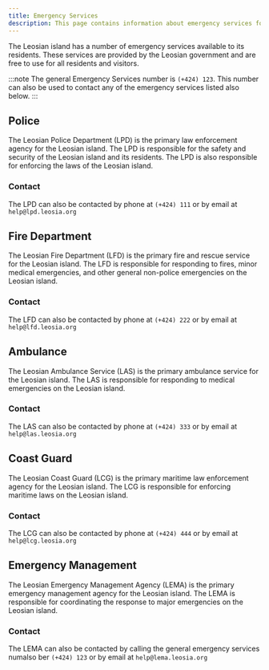 ```yaml
---
title: Emergency Services
description: This page contains information about emergency services for the Leosian island.
---
```

The Leosian island has a number of emergency services available to its residents. These services are provided by the Leosian government and are free to use for all residents and visitors.

:::note
The general Emergency Services number is `(+424) 123`. This number can also be used to contact any of the emergency services listed also below.
:::

## Police
The Leosian Police Department (LPD) is the primary law enforcement agency for the Leosian island. The LPD is responsible for the safety and security of the Leosian island and its residents. The LPD is also responsible for enforcing the laws of the Leosian island.

### Contact
The LPD can also be contacted by phone at `(+424) 111` or by email at `help@lpd.leosia.org`

## Fire Department
The Leosian Fire Department (LFD) is the primary fire and rescue service for the Leosian island. The LFD is responsible for responding to fires, minor medical emergencies, and other general non-police emergencies on the Leosian island.

### Contact
The LFD can also be contacted by phone at `(+424) 222` or by email at `help@lfd.leosia.org`

## Ambulance
The Leosian Ambulance Service (LAS) is the primary ambulance service for the Leosian island. The LAS is responsible for responding to medical emergencies on the Leosian island.

### Contact
The LAS can also be contacted by phone at `(+424) 333` or by email at `help@las.leosia.org`

## Coast Guard
The Leosian Coast Guard (LCG) is the primary maritime law enforcement agency for the Leosian island. The LCG is responsible for enforcing maritime laws on the Leosian island.

### Contact
The LCG can also be contacted by phone at `(+424) 444` or by email at `help@lcg.leosia.org`

## Emergency Management
The Leosian Emergency Management Agency (LEMA) is the primary emergency management agency for the Leosian island. The LEMA is responsible for coordinating the response to major emergencies on the Leosian island.

### Contact
The LEMA can also be contacted by calling the general emergency services numalso ber `(+424) 123` or by email at `help@lema.leosia.org`
